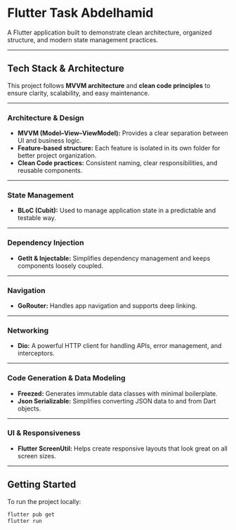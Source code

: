 # Flutter Task Abdelhamid

A Flutter application built to demonstrate clean architecture, organized structure, and modern state management practices.

---

##  Tech Stack & Architecture

This project follows **MVVM architecture** and **clean code principles** to ensure clarity, scalability, and easy maintenance.

---

###  Architecture & Design

- **MVVM (Model–View–ViewModel):** Provides a clear separation between UI and business logic.
- **Feature-based structure:** Each feature is isolated in its own folder for better project organization.
- **Clean Code practices:** Consistent naming, clear responsibilities, and reusable components.

---

###  State Management

- **BLoC (Cubit):** Used to manage application state in a predictable and testable way.

---

###  Dependency Injection

- **GetIt & Injectable:** Simplifies dependency management and keeps components loosely coupled.

---

###  Navigation

- **GoRouter:** Handles app navigation and supports deep linking.

---

###  Networking

- **Dio:** A powerful HTTP client for handling APIs, error management, and interceptors.

---

###  Code Generation & Data Modeling

- **Freezed:** Generates immutable data classes with minimal boilerplate.
- **Json Serializable:** Simplifies converting JSON data to and from Dart objects.

---

###  UI & Responsiveness

- **Flutter ScreenUtil:** Helps create responsive layouts that look great on all screen sizes.

---

##  Getting Started

To run the project locally:

```bash
flutter pub get
flutter run
